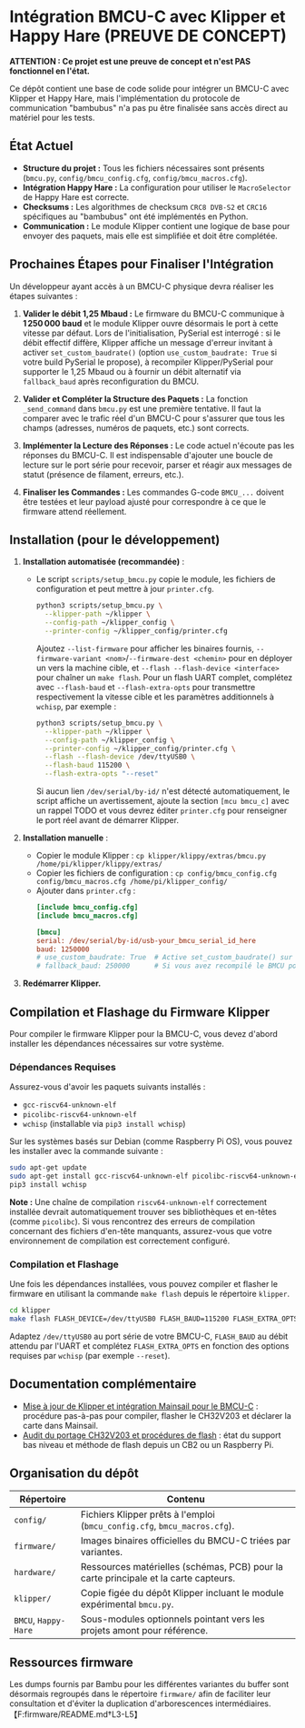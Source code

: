 # Intégration BMCU-C avec Klipper et Happy Hare (PREUVE DE CONCEPT)

**ATTENTION : Ce projet est une preuve de concept et n'est PAS fonctionnel en l'état.**

Ce dépôt contient une base de code solide pour intégrer un BMCU-C avec Klipper et Happy Hare, mais l'implémentation du protocole de communication "bambubus" n'a pas pu être finalisée sans accès direct au matériel pour les tests.

## État Actuel

*   **Structure du projet :** Tous les fichiers nécessaires sont présents (`bmcu.py`, `config/bmcu_config.cfg`, `config/bmcu_macros.cfg`).
*   **Intégration Happy Hare :** La configuration pour utiliser le `MacroSelector` de Happy Hare est correcte.
*   **Checksums :** Les algorithmes de checksum `CRC8 DVB-S2` et `CRC16` spécifiques au "bambubus" ont été implémentés en Python.
*   **Communication :** Le module Klipper contient une logique de base pour envoyer des paquets, mais elle est simplifiée et doit être complétée.

## Prochaines Étapes pour Finaliser l'Intégration

Un développeur ayant accès à un BMCU-C physique devra réaliser les étapes suivantes :

1.  **Valider le débit 1,25 Mbaud :** Le firmware du BMCU-C communique à **1 250 000 baud** et le module Klipper ouvre désormais le port à cette vitesse par défaut. Lors de l'initialisation, PySerial est interrogé : si le débit effectif diffère, Klipper affiche un message d'erreur invitant à activer `set_custom_baudrate()` (option `use_custom_baudrate: True` si votre build PySerial le propose), à recompiler Klipper/PySerial pour supporter le 1,25 Mbaud ou à fournir un débit alternatif via `fallback_baud` après reconfiguration du BMCU.

2.  **Valider et Compléter la Structure des Paquets :** La fonction `_send_command` dans `bmcu.py` est une première tentative. Il faut la comparer avec le trafic réel d'un BMCU-C pour s'assurer que tous les champs (adresses, numéros de paquets, etc.) sont corrects.

3.  **Implémenter la Lecture des Réponses :** Le code actuel n'écoute pas les réponses du BMCU-C. Il est indispensable d'ajouter une boucle de lecture sur le port série pour recevoir, parser et réagir aux messages de statut (présence de filament, erreurs, etc.).

4.  **Finaliser les Commandes :** Les commandes G-code `BMCU_...` doivent être testées et leur payload ajusté pour correspondre à ce que le firmware attend réellement.

## Installation (pour le développement)

1.  **Installation automatisée (recommandée)** :
    *   Le script `scripts/setup_bmcu.py` copie le module, les fichiers de configuration et peut mettre à jour `printer.cfg`.
        ```bash
        python3 scripts/setup_bmcu.py \
          --klipper-path ~/klipper \
          --config-path ~/klipper_config \
          --printer-config ~/klipper_config/printer.cfg
        ```
        Ajoutez `--list-firmware` pour afficher les binaires fournis, `--firmware-variant <nom>`/`--firmware-dest <chemin>` pour en déployer un vers la machine cible, et `--flash --flash-device <interface>` pour chaîner un `make flash`. Pour un flash UART complet, complétez avec `--flash-baud` et `--flash-extra-opts` pour transmettre respectivement la vitesse cible et les paramètres additionnels à `wchisp`, par exemple :
        ```bash
        python3 scripts/setup_bmcu.py \
          --klipper-path ~/klipper \
          --config-path ~/klipper_config \
          --printer-config ~/klipper_config/printer.cfg \
          --flash --flash-device /dev/ttyUSB0 \
          --flash-baud 115200 \
          --flash-extra-opts "--reset"
        ```
        Si aucun lien `/dev/serial/by-id/` n'est détecté automatiquement, le script affiche un avertissement, ajoute la section `[mcu bmcu_c]` avec un rappel TODO et vous devrez éditer `printer.cfg` pour renseigner le port réel avant de démarrer Klipper.

2.  **Installation manuelle** :
    *   Copier le module Klipper : `cp klipper/klippy/extras/bmcu.py /home/pi/klipper/klippy/extras/`
    *   Copier les fichiers de configuration : `cp config/bmcu_config.cfg config/bmcu_macros.cfg /home/pi/klipper_config/`
    *   Ajouter dans `printer.cfg` :
        ```cfg
        [include bmcu_config.cfg]
        [include bmcu_macros.cfg]

        [bmcu]
        serial: /dev/serial/by-id/usb-your_bmcu_serial_id_here
        baud: 1250000
        # use_custom_baudrate: True  # Active set_custom_baudrate() sur une build PySerial patchée
        # fallback_baud: 250000      # Si vous avez recompilé le BMCU pour un autre débit
        ```

3.  **Redémarrer Klipper.**

## Compilation et Flashage du Firmware Klipper

Pour compiler le firmware Klipper pour la BMCU-C, vous devez d'abord installer les dépendances nécessaires sur votre système.

### Dépendances Requises

Assurez-vous d'avoir les paquets suivants installés :

*   `gcc-riscv64-unknown-elf`
*   `picolibc-riscv64-unknown-elf`
*   `wchisp` (installable via `pip3 install wchisp`)

Sur les systèmes basés sur Debian (comme Raspberry Pi OS), vous pouvez les installer avec la commande suivante :

```bash
sudo apt-get update
sudo apt-get install gcc-riscv64-unknown-elf picolibc-riscv64-unknown-elf
pip3 install wchisp
```

**Note :** Une chaîne de compilation `riscv64-unknown-elf` correctement installée devrait automatiquement trouver ses bibliothèques et en-têtes (comme `picolibc`). Si vous rencontrez des erreurs de compilation concernant des fichiers d'en-tête manquants, assurez-vous que votre environnement de compilation est correctement configuré.

### Compilation et Flashage

Une fois les dépendances installées, vous pouvez compiler et flasher le firmware en utilisant la commande `make flash` depuis le répertoire `klipper`.

```bash
cd klipper
make flash FLASH_DEVICE=/dev/ttyUSB0 FLASH_BAUD=115200 FLASH_EXTRA_OPTS="--reset"
```

Adaptez `/dev/ttyUSB0` au port série de votre BMCU-C, `FLASH_BAUD` au débit attendu par l'UART et complétez `FLASH_EXTRA_OPTS` en fonction des options requises par `wchisp` (par exemple `--reset`).

## Documentation complémentaire

*   [Mise à jour de Klipper et intégration Mainsail pour le BMCU-C](docs/bmcu_c_flashing_mainsail.md) : procédure pas-à-pas pour compiler, flasher le CH32V203 et déclarer la carte dans Mainsail.
*   [Audit du portage CH32V203 et procédures de flash](docs/ch32v203_audit_et_flash.md) : état du support bas niveau et méthode de flash depuis un CB2 ou un Raspberry Pi.

## Organisation du dépôt

| Répertoire | Contenu |
| --- | --- |
| `config/` | Fichiers Klipper prêts à l'emploi (`bmcu_config.cfg`, `bmcu_macros.cfg`). |
| `firmware/` | Images binaires officielles du BMCU-C triées par variantes. |
| `hardware/` | Ressources matérielles (schémas, PCB) pour la carte principale et la carte capteurs. |
| `klipper/` | Copie figée du dépôt Klipper incluant le module expérimental `bmcu.py`. |
| `BMCU`, `Happy-Hare` | Sous-modules optionnels pointant vers les projets amont pour référence. |

## Ressources firmware

Les dumps fournis par Bambu pour les différentes variantes du buffer sont désormais regroupés dans le répertoire `firmware/` afin de faciliter leur consultation et d'éviter la duplication d'arborescences intermédiaires.【F:firmware/README.md†L3-L5】

